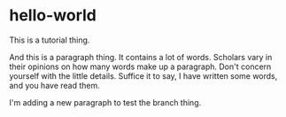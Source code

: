 # hello-world
This is a tutorial thing.

And this is a paragraph thing. It contains a lot of words. Scholars vary in their opinions on how many words make up a paragraph. Don't concern yourself with the little details. Suffice it to say, I have written some words, and you have read them.

I'm adding a new paragraph to test the branch thing.
